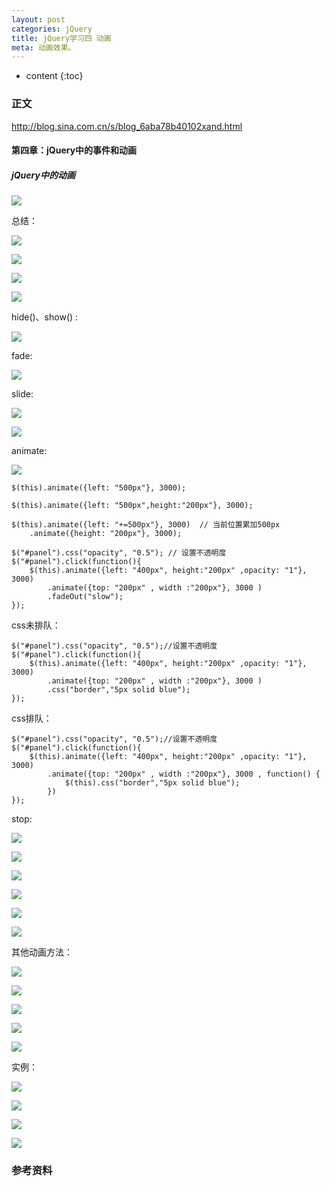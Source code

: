 ```yaml
---
layout: post
categories: jQuery
title: jQuery学习四 动画
meta: 动画效果。
---
```

* content
{:toc}

### 正文

<http://blog.sina.com.cn/s/blog_6aba78b40102xand.html>

#### 第四章：jQuery中的事件和动画

##### jQuery中的动画

![](http://s14.sinaimg.cn/mw690/001XbchKzy7heOYGzP71d&690)

总结：

![](http://s4.sinaimg.cn/mw690/001XbchKzy7hePv8TvBd3&690)

![](http://s9.sinaimg.cn/orignal/001XbchKzy7hePxYaOQ48&690)

![](http://s14.sinaimg.cn/mw690/001XbchKzy7hePBoGv35d&690)

![](http://s3.sinaimg.cn/mw690/001XbchKzy7hePESqhY32&690)

hide()、show() :

![](http://s14.sinaimg.cn/mw690/001XbchKzy7hePqw0iNcd&690)

fade:

![](http://s9.sinaimg.cn/orignal/001XbchKzy7hePOumBG48&690)

slide:

![](http://s11.sinaimg.cn/mw690/001XbchKzy7hePSPdGOfa&690)

![](http://s1.sinaimg.cn/mw690/001XbchKzy7hePUSSB240&690)

animate:

![](http://s1.sinaimg.cn/mw690/001XbchKzy7hePXXQZ210&690)

```
$(this).animate({left: "500px"}, 3000);

$(this).animate({left: "500px",height:"200px"}, 3000);

$(this).animate({left: "+=500px"}, 3000)  // 当前位置累加500px  
    .animate({height: "200px"}, 3000);

$("#panel").css("opacity", "0.5"); // 设置不透明度
$("#panel").click(function(){
    $(this).animate({left: "400px", height:"200px" ,opacity: "1"}, 3000)
        .animate({top: "200px" , width :"200px"}, 3000 )
        .fadeOut("slow");
}); 
```

css未排队：

```
$("#panel").css("opacity", "0.5");//设置不透明度
$("#panel").click(function(){
    $(this).animate({left: "400px", height:"200px" ,opacity: "1"}, 3000)
        .animate({top: "200px" , width :"200px"}, 3000 )
        .css("border","5px solid blue");
});
```

css排队：

```
$("#panel").css("opacity", "0.5");//设置不透明度
$("#panel").click(function(){
    $(this).animate({left: "400px", height:"200px" ,opacity: "1"}, 3000)
        .animate({top: "200px" , width :"200px"}, 3000 , function() {
            $(this).css("border","5px solid blue");
        })
});
```

stop:

![](http://s4.sinaimg.cn/mw690/001XbchKzy7heRnVmWn83&690)

![](http://s16.sinaimg.cn/mw690/001XbchKzy7heRzjuWj8f&690)

![](http://s3.sinaimg.cn/mw690/001XbchKzy7heRDwJdEd2&690)

![](http://s1.sinaimg.cn/mw690/001XbchKzy7heRLx9MQ40&690)

![](http://s3.sinaimg.cn/mw690/001XbchKzy7heRVUDSy02&690)

![](http://s3.sinaimg.cn/mw690/001XbchKzy7heROgtEe32&690)

其他动画方法：

![](http://s7.sinaimg.cn/mw690/001XbchKzy7heS7eIiG76&690)

![](http://s11.sinaimg.cn/mw690/001XbchKzy7heS9Wqls9a&690)

![](http://s5.sinaimg.cn/mw690/001XbchKzy7heSfItrS04&690)

![](http://s16.sinaimg.cn/mw690/001XbchKzy7heSh7HeT5f&690)

![](http://s9.sinaimg.cn/orignal/001XbchKzy7heSjpnHWa8&690)

实例：

![](http://s15.sinaimg.cn/mw690/001XbchKzy7heSK1QUSae&690)

![](http://s11.sinaimg.cn/mw690/001XbchKzy7heSqPu7Uaa&690)

![](http://s5.sinaimg.cn/mw690/001XbchKzy7heSCK2eob4&690)

![](http://s15.sinaimg.cn/mw690/001XbchKzy7heSGRAm21e&690)

### 参考资料



